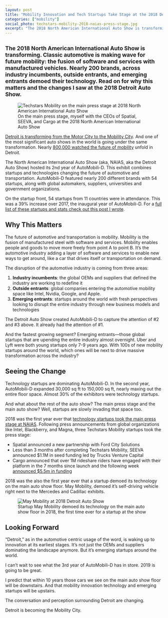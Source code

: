 ```yaml
---
layout: post
title: "Mobility Innovation and Tech Startups Take Stage at the 2018 Detroit Auto Show"
categories: ["mobility"]
social_photo: techstars-mobility-2018-naias-press-stage.jpg
excerpt: "The 2018 North American International Auto Show is transforming. Classic automotive is making wave for future mobility: the fusion of software and services with manufactured vehicles. Nearly 200 brands, across industry incumbents, outside entrants, and emerging entrants demoed their technology. Read on for why this matters and the changes I saw at the 2018 Detroit Auto Show."
---
```


<h2 class="sub-title"><small>The 2018 North American International Auto Show is transforming. Classic automotive is making wave for future mobility: the fusion of software and services with manufactured vehicles. Nearly 200 brands, across industry incumbents, outside entrants, and emerging entrants demoed their technology. Read on for why this matters and the changes I saw at the 2018 Detroit Auto Show.</small></h2>

<figure class="wide">
<img src="{% asset_path techstars-mobility-2018-naias-press-stage.jpg %}" alt="Techstars Mobility on the main press stage at 2018 North American International Auto Show">
<figcaption>On the main press stage, myself with the CEOs of Spatial, SEEVA, and Cargo at the 2018 North American International Auto Show</figcaption>
</figure>

[Detroit is transforming from the Motor City to the Mobility City](https://tedserbinski.com/detroit/detroits-ascent-to-become-the-mobility-city/). And one of the most significant auto shows in the world is going under the same transformation. Nearly [800,000 watched the future of mobility](https://naias.com/press/news/800000-watch-future-mobility-industry-unfold-2018-naias/) unfold in Detroit.

The North American International Auto Show (aka, NAIAS, aka the Detroit Auto Show) hosted its 2nd year of AutoMobili-D. This exhibit combines startups and technologies changing the future of automotive and transportation. AutoMobili-D featured nearly 200 different brands with 54 startups, along with global automakers, suppliers, universities and government organizations.

On the startup front, 54 startups from 11 countries were in attendance. This was a 39% increase over 2017, the inaugural year of AutoMobili-D. For a [full list of these startups and stats check out this post I wrote](https://tedserbinski.com/mobility/the-57-mobility-startups-coming-to-automobili-d-2018/).

## Why This Matters

The future of automotive and transportation is mobility. Mobility is the fusion of manufactured steel with software and services. Mobility enables people and goods to move more freely from point A to point B. It’s the automotive industry adding a layer of software and services to enable new ways to get around, like a car that drives itself or transportation on demand.

The disruption of the automotive industry is coming from three areas:
1. **Industry incumbents**: the global OEMs and suppliers that defined the industry are working to redefine it
2. **Outside entrants**: global companies entering the automotive mobility space like Intel, Nvidia, Google, and Apple.
3. **Emerging entrants**: startups around the world with fresh perspectives looking to disrupt the entire industry through new business models and technologies


The Detroit Auto Show created AutoMobili-D to capture the attention of #2 and #3 above. It already had the attention of #1.

And the fastest growing segment? Emerging entrants—those global startups that are upending the entire industry almost overnight. Uber and Lyft were both young startups only 7-9 years ago. With 100s of new mobility startups around the world, which ones will be next to drive massive transformation across the industry?

## Seeing the Change

Technology startups are dominating AutoMobili-D. In the second year, AutoMobili-D expanded 30,000 sq ft to 150,000 sq ft, nearly maxing out the entire floor space. Almost 30% of the exhibitors were technology startups.

And what about the rest of the auto show? The main press stage and the main auto show? Well, startups are slowly invading that space too.

2018 was the first year ever that [technology startups took the main press stage at NAIAS](https://tedserbinski.com/mobility/techstars-mobility-and-3-portfolio-companies-make-history-at-north-american-international-auto-show/). Following press announcements from global organizations like Intel, Blackberry, and Magna, three Techstars Mobility startups took the press stage:
- Spatial announced a new partnership with Ford City Solutions
- Less than 3 months after completing Techstars Mobility, SEEVA announced $1.1M in seed funding led by Trucks Venture Capital
- Cargo announced that over 1M rideshare riders have engaged with their platform in the 7 months since launch and the following week [announced $5.5m in funding](https://www.forbes.com/sites/bizcarson/2018/01/22/cargo-snack-box-uber-lyft/#15cddef41c49)

2018 was the also the first year ever that a startup demoed its technology on the main auto show floor. May Mobility, demoed it’s self-driving vehicle right next to the Mercedes and Cadillac exhibits.


<figure class="wide">
<img src="{% asset_path may-mobility-2018-detroit-auto-show.jpg %}" alt="May Mobility at 2018 Detroit Auto Show">
<figcaption>Startup May Mobility demoed its technology on the main auto show floor in 2018, the first time ever for a startup at the show</figcaption>
</figure>



## Looking Forward
“Detroit,” as in the automotive centric usage of the word, is waking up to innovation at its earliest stages. It’s not just the OEMs and suppliers dominating the landscape anymore. But it’s emerging startups around the world.

I can’t wait to see what the 3rd year of AutoMobili-D has in store. 2019 is going to be great.

I predict that within 10 years those cars we see on the main auto show floor will be downstairs. And that mobility innovation technology and emerging startups will be upstairs.

The conversation and perception surrounding Detroit are changing.

Detroit is becoming the Mobility City.

